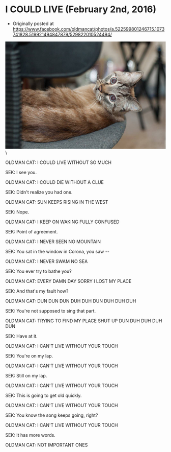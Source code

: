 # I COULD LIVE (February 2nd, 2016)

 * Originally posted at https://www.facebook.com/oldmancat/photos/a.522599801246715.1073741828.519921494847879/529822010524494/

![OLDMAN CAT](images/12622506_529822010524494_7514525070155769421_o.jpg)\ 

OLDMAN CAT: I COULD LIVE WITHOUT SO MUCH

SEK: I see you.

OLDMAN CAT: I COULD DIE WITHOUT A CLUE

SEK: Didn't realize you had one.

OLDMAN CAT: SUN KEEPS RISING IN THE WEST

SEK: Nope.

OLDMAN CAT: I KEEP ON WAKING FULLY CONFUSED

SEK: Point of agreement.

OLDMAN CAT: I NEVER SEEN NO MOUNTAIN

SEK: You sat in the window in Corona, you saw --

OLDMAN CAT: I NEVER SWAM NO SEA

SEK: You ever try to bathe you?

OLDMAN CAT: EVERY DAMN DAY SORRY I LOST MY PLACE

SEK: And that's my fault how?

OLDMAN CAT: DUN DUN DUN DUH DUH DUN DUH DUH DUH

SEK: You're not supposed to sing that part.

OLDMAN CAT: TRYING TO FIND MY PLACE SHUT UP DUN DUH DUH DUH DUN

SEK: Have at it.

OLDMAN CAT: I CAN'T LIVE WITHOUT YOUR TOUCH

SEK: You're on my lap.

OLDMAN CAT: I CAN'T LIVE WITHOUT YOUR TOUCH

SEK: Still on my lap.

OLDMAN CAT: I CAN'T LIVE WITHOUT YOUR TOUCH

SEK: This is going to get old quickly.

OLDMAN CAT: I CAN'T LIVE WITHOUT YOUR TOUCH

SEK: You know the song keeps going, right?

OLDMAN CAT: I CAN'T LIVE WITHOUT YOUR TOUCH

SEK: It has more words.

OLDMAN CAT: NOT IMPORTANT ONES

